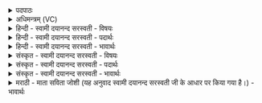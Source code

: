<details><summary>पदपाठः</summary>

आपः॑। दे॒वीः॒। प्रति॑। गृ॒भ्णी॒त॒। भस्म॑। ए॒तत्। स्यो॒ने। कृ॒णु॒ध्व॒म्। सु॒र॒भौ। ऊँ॒ इत्यूँ॑। लो॒के। तस्मै॑। न॒म॒न्ता॒म्। जन॑यः। सु॒पत्नी॒रिति॑ सु॒ऽपत्नीः॑। मा॒तेवेति॑ मा॒ताऽइ॑व। पु॒त्रम्। बि॒भृ॒त॒। अ॒प्स्वित्य॒प्ऽसु। ए॒न॒त्। ३५।
</details>

<details><summary>अधिमन्त्रम् (VC)</summary>

- आपो देवताः
- वसिष्ठ ऋषिः
- आर्षी त्रिष्टुप्
- धैवतः
</details>

<details><summary>हिन्दी - स्वामी दयानन्द सरस्वती - विषयः</summary>

अब सब मनुष्यों को स्वयंवर विवाह करना चाहिये, यह विषय अगले मन्त्र में कहा है ॥
</details>

<details><summary>हिन्दी - स्वामी दयानन्द सरस्वती - पदार्थः</summary>

पदार्थान्वयभाषाः -  हे विद्वान् मनुष्यो ! जो (आपः) पवित्र जलों के तुल्य सम्पूर्ण शुभगुण और विद्याओं में व्याप्त बुद्धि (देवीः) सुन्दर रूप और स्वभाववाली कन्या (सुरभौ) ऐश्वर्य्य के प्रकाश से युक्त (लोके) देखने योग्य लोकों में अपने पतियों को प्रसन्न करें, उन को (प्रति गृभ्णीत) स्वीकार करो तथा उन को सुखयुक्त (कृणुध्वम्) करो, जो (एतत्) यह (भस्म) प्रकाशक तेज है (तस्मै) उस के लिये जो (सुपत्नीः) सुन्दर (जनयः) विद्या और अच्छी शिक्षा से प्रसिद्ध हुई स्त्री नमती हैं, उनके प्रति आप लोग भी (नमन्ताम्) नम्र हूजिये (उ) और तुम स्त्री-पुरुष दोनों मिल के (पुत्रम्) पुत्र को (मातेव) माता के तुल्य (अप्सु) प्राणों में (एनत्) इस पुत्र को (बिभृत) धारण करो ॥३५ ॥
</details>

<details><summary>हिन्दी - स्वामी दयानन्द सरस्वती - भावार्थः</summary>

भावार्थभाषाः -  इस मन्त्र में उपमालङ्कार है। मनुष्यों को चाहिये कि परस्पर प्रसन्नता के साथ स्वयंवर विवाह, धर्म के अनुसार पुत्रों को उत्पन्न और उन को विद्वान् करके गृहाश्रम के ऐश्वर्य्य की उन्नति करें ॥३५ ॥
</details>

<details><summary>संस्कृत - स्वामी दयानन्द सरस्वती - विषयः</summary>

अथ सर्वैर्मनुष्यैः स्वयंवरो विवाहः कार्य इत्याह ॥
</details>

<details><summary>संस्कृत - स्वामी दयानन्द सरस्वती - पदार्थः</summary>

पदार्थान्वयभाषाः -  हे विद्वांसो मनुष्याः ! या आपो देवीः सुरभौ लोके पतीन् सुखिनः कुर्वन्ति, ताः प्रतिगृभ्णीतैताः सुखिनीः कृणुध्वम्। यदेतद् भस्मास्ति, तस्मै याः सुपत्नीर्जनयो नमन्ति, ताः प्रति भवन्तोऽपि नमन्तामुभये मिलित्वा पुत्रं मातेवाप्स्वेनद् बिभृत ॥३५ ॥
</details>

<details><summary>संस्कृत - स्वामी दयानन्द सरस्वती - भावार्थः</summary>

भावार्थभाषाः -  अत्रोपमालङ्कारः। मनुष्यैः परस्परं प्रसन्नतया स्वयंवरं विवाहं विधाय धर्मेण सन्तानानुत्पाद्यैतान् विदुषः कृत्वा गृहाश्रमैश्वर्य्यमुन्नेयम् ॥३५ ॥
</details>

<details><summary>मराठी - माता सविता जोशी (यह अनुवाद स्वामी दयानन्द सरस्वती जी के आधार पर किया गया है।) - भावार्थः</summary>

भावार्थभाषाः -  या मंत्रात उपमालंकार आहे. माणसांनी परस्पर प्रसन्नतेने स्वयंवर विवाह करून धर्मानुसार पुत्र उत्पन्न करावेत व त्यांना विद्वान करून गृहस्थाश्रमाचे ऐश्वर्य वाढवावे.
</details>